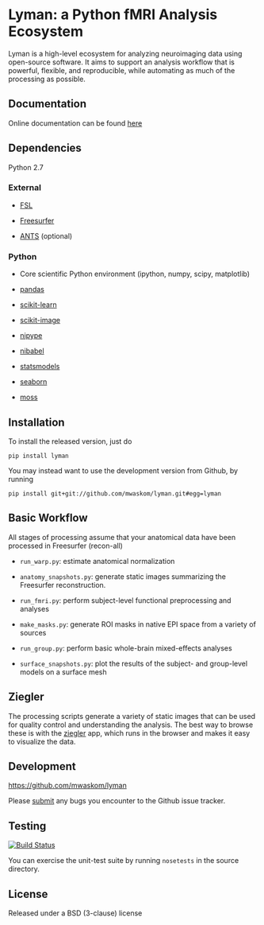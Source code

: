 Lyman: a Python fMRI Analysis Ecosystem
=======================================

Lyman is a high-level ecosystem for analyzing neuroimaging data using
open-source software. It aims to support an analysis workflow that is powerful,
flexible, and reproducible, while automating as much of the processing as
possible.


Documentation
-------------

Online documentation can be found
[here](http://www.stanford.edu/~mwaskom/software/lyman)

Dependencies
------------

Python 2.7

### External

- [FSL](http://fsl.fmrib.ox.ac.uk/fsl/fslwiki/)

- [Freesurfer](https://surfer.nmr.mgh.harvard.edu/)

- [ANTS](http://stnava.github.io/ANTs/) (optional)

### Python


- Core scientific Python environment (ipython, numpy, scipy, matplotlib)

- [pandas](https://github.com/pydata/pandas)

- [scikit-learn](https://github.com/scikit-learn/scikit-learn)

- [scikit-image](https://github.com/scikit-image/scikit-image)

- [nipype](https://github.com/nipy/nipype)

- [nibabel](https://github.com/nipy/nibabel)

- [statsmodels](https://github.com/statsmodels/statsmodels)

- [seaborn](https://github.com/mwaskom/seaborn)

- [moss](https://github.com/mwaskom/moss)

Installation
------------

To install the released version, just do

    pip install lyman

You may instead want to use the development version from Github, by running

    pip install git+git://github.com/mwaskom/lyman.git#egg=lyman

Basic Workflow
--------------

All stages of processing assume that your anatomical data have been
processed in Freesurfer (recon-all)

- `run_warp.py`: estimate anatomical normalization

- `anatomy_snapshots.py`: generate static images summarizing the Freesurfer reconstruction.

- `run_fmri.py`: perform subject-level functional preprocessing and analyses

- `make_masks.py`: generate ROI masks in native EPI space from a variety of sources

- `run_group.py`: perform basic whole-brain mixed-effects analyses

- `surface_snapshots.py`: plot the results of the subject- and group-level models on a surface mesh

Ziegler
-------

The processing scripts generate a variety of static images that can be used for quality control and understanding the analysis. The best way to browse these is with the [ziegler](https://github.com/mwaskom/ziegler) app, which runs in the browser and makes it easy to visualize the data.

Development
-----------

https://github.com/mwaskom/lyman

Please [submit](https://github.com/mwaskom/lyman/issues/new) any bugs you
encounter to the Github issue tracker.

Testing
-------

[![Build Status](https://travis-ci.org/mwaskom/lyman.svg?branch=master)](https://travis-ci.org/mwaskom/lyman)

You can exercise the unit-test suite by running `nosetests` in the source directory.

License
-------

Released under a BSD (3-clause) license

